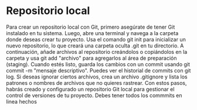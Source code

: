 # Repositorio local
Para crear un repositorio local con Git, primero asegúrate de tener Git instalado en tu sistema. Luego, abre una terminal y navega a la carpeta donde deseas crear tu proyecto. Usa el comando git init para inicializar un nuevo repositorio, lo que creará una carpeta oculta .git en tu directorio. A continuación, añade archivos al repositorio creándolos o copiándolos en la carpeta y usa git add "archivo" para agregarlos al área de preparación (staging). Cuando estés listo, guarda los cambios con un commit usando git commit -m "mensaje descriptivo". Puedes ver el historial de commits con git log. Si deseas ignorar ciertos archivos, crea un archivo .gitignore y lista los patrones o nombres de archivos que no quieres rastrear. Con estos pasos, habrás creado y configurado un repositorio Git local para gestionar el control de versiones de tu proyecto.
Debes tener todos los commmits en linea hechos
